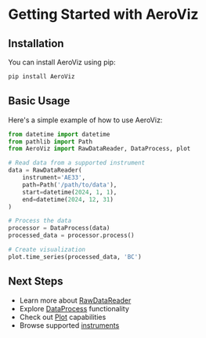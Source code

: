 # Getting Started with AeroViz

## Installation

You can install AeroViz using pip:

```bash
pip install AeroViz
```

## Basic Usage

Here's a simple example of how to use AeroViz:

```python
from datetime import datetime
from pathlib import Path
from AeroViz import RawDataReader, DataProcess, plot

# Read data from a supported instrument
data = RawDataReader(
    instrument='AE33',
    path=Path('/path/to/data'),
    start=datetime(2024, 1, 1),
    end=datetime(2024, 12, 31)
)

# Process the data
processor = DataProcess(data)
processed_data = processor.process()

# Create visualization
plot.time_series(processed_data, 'BC')
```

## Next Steps

- Learn more about [RawDataReader](RawDataReader.md)
- Explore [DataProcess](DataProcess.md) functionality
- Check out [Plot](plot.md) capabilities
- Browse supported [instruments](../instruments/instrument_overview.md) 